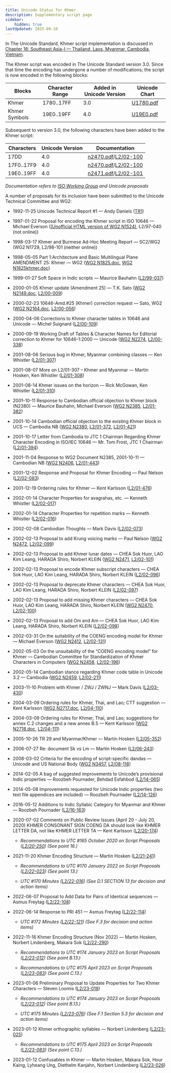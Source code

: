 ```yaml
---
title: Unicode Status for Khmer
description: Supplementary script page
sidebar:
    hidden: true
lastUpdated: 2025-09-10
---
```


In The Unicode Standard, Khmer script implementation is discussed in [Chapter 16: Southeast Asia-I — Thailand, Laos, Myanmar, Cambodia, Vietnam](https://www.unicode.org/versions/latest/core-spec/chapter-16/#G64642).

[comment]: # (end of intro)

[comment]: # (start of blocks)

The Khmer script was encoded in The Unicode Standard version 3.0. Since that time the encoding has undergone a number of modifications; the script is now encoded in the following blocks:

| Blocks | Character Range | Added in Unicode Version | Unicode Chart |
| ------ | --------------- | ------------------------ | ------------- |
| Khmer | 1780..17FF | 3.0 | [U1780.pdf](http://www.unicode.org/charts/PDF/U1780.pdf) |
| Khmer Symbols | 19E0..19FF | 4.0 | [U19E0.pdf](http://www.unicode.org/charts/PDF/U19E0.pdf) |

[comment]: # (end of blocks)

[comment]: # (start of chars)

Subsequent to version 3.0, the following characters have been added to the Khmer script:

| Characters | Unicode Version | Documentation |
| ---------- | --------------- | ------------- |
| 17DD | 4.0 | [n2470.pdf](https://www.unicode.org/wg2/docs/n2470.pdf)/[L2/02-100](http://www.unicode.org/cgi-bin/GetMatchingDocs.pl?L2/02-100) |
| 17F0..17F9 | 4.0 | [n2470.pdf](https://www.unicode.org/wg2/docs/n2470.pdf)/[L2/02-100](http://www.unicode.org/cgi-bin/GetMatchingDocs.pl?L2/02-100) |
| 19E0..19FF | 4.0 | [n2471.pdf](https://www.unicode.org/wg2/docs/n2471.pdf)/[L2/02-101](http://www.unicode.org/cgi-bin/GetMatchingDocs.pl?L2/02-101) |

_Documentation refers to [ISO Working Group](https://www.unicode.org/wg2/) and Unicode proposals_

[comment]: # (end of chars)

[comment]: # (start of rest)

A number of proposals for its inclusion have been submitted to the Unicode Technical Committee and WG2:

- 1992-11-25 Unicode Technical Report #1 — Andy Daniels ([TR1](http://www.unicode.org/reports/tr1.html))         

- 1997-01-22 Proposal for encoding the Khmer script in ISO 10646 — Michael Everson ([(Unofficial HTML version of WG2 N1524)](http://www.evertype.com/standards/km/km.html), L2/97-040  (not online))

- 1998-03-17 Khmer and Burmese Ad-Hoc Meeting Report — SC2/WG2 (WG2 N1729, L2/98-101 (neither online))

- 1998-05-05 Part 1:Architecture and Basic Multilingual Plane AMENDMENT 25: Khmer — WG2 ([WG2 N1825.doc](https://www.unicode.org/wg2/docs/n1825.doc), [WG2 N1825khmer.doc](https://www.unicode.org/wg2/docs/n1825khmer.doc))

- 1999-01-27 Soft Space in Indic scripts — Maurice Bauhahn ([L2/99-037](http://www.unicode.org/cgi-bin/GetMatchingDocs.pl?L2/99-037))

- 2000-01-05 Khmer update (Amendment 25) — T.K. Sato ([WG2 N2149.doc](https://www.unicode.org/wg2/docs/n2149.doc), [L2/00-009](http://www.unicode.org/cgi-bin/GetMatchingDocs.pl?L2/00-009))

- 2000-02-23 10646-Amd.#25 (Khmer) correction request — Sato,  WG2 ([WG2 N2164.doc](https://www.unicode.org/wg2/docs/n2164.doc), [L2/00-056](http://www.unicode.org/cgi-bin/GetMatchingDocs.pl?L2/00-056))

- 2000-04-06 Corrections to Khmer character tables in 10646 and Unicode — Michel Suignard ([L2/00-109](http://www.unicode.org/cgi-bin/GetMatchingDocs.pl?L2/00-109))

- 2000-09-19 Working Draft of Tables &amp; Character Names for Editorial correction to Khmer for 10646-1:2000 — Unicode ([WG2 N2274](https://www.unicode.org/wg2/docs/n2274.pdf), [L2/00-338](http://www.unicode.org/cgi-bin/GetMatchingDocs.pl?L2/00-338))

- 2001-08-06 Serious bug in Khmer, Myanmar combining classes — Ken Whistler ([L2/01-307](http://www.unicode.org/cgi-bin/GetMatchingDocs.pl?L2/01-307))

- 2001-08-07 More on L2/01-307 – Khmer and Myanmar — Martin Hosken, Ken Whistler ([L2/01-308](http://www.unicode.org/cgi-bin/GetMatchingDocs.pl?L2/01-308))

- 2001-08-14 Khmer issues on the horizon — Rick McGowan, Ken Whistler ([L2/01-310](http://www.unicode.org/cgi-bin/GetMatchingDocs.pl?L2/01-310))

- 2001-10-11 Response to Cambodian official objection to Khmer block (N2380) — Maurice Bauhahn, Michael Everson ([WG2 N2385](https://www.unicode.org/wg2/docs/n2385.pdf), [L2/01-382](http://www.unicode.org/cgi-bin/GetMatchingDocs.pl?L2/01-382))

- 2001-10-14 Cambodian official objection to the existing Khmer block in UCS — Cambodia NB ([WG2 N2380](https://www.unicode.org/wg2/docs/n2380.pdf), [L2/01-372](http://www.unicode.org/cgi-bin/GetMatchingDocs.pl?L2/01-372), [L2/01-421](http://www.unicode.org/cgi-bin/GetMatchingDocs.pl?L2/01-421))

- 2001-10-17 Letter from Cambodia to JTC 1 Chairman Regarding Khmer Character Encoding in ISO/IEC 10646 — Mr. Tom Frost, JTC 1 Chairman ([L2/01-394](http://www.unicode.org/cgi-bin/GetMatchingDocs.pl?L2/01-394))

- 2001-11-04 Response to WG2 Document N2385, 2001-10-11 — Cambodian NB      ([WG2 N2406](https://www.unicode.org/wg2/docs/n2406.pdf), [L2/01-443](http://www.unicode.org/cgi-bin/GetMatchingDocs.pl?L2/01-443))

- 2001-12-02 Response and Proposal for Khmer Encoding — Paul Nelson ([L2/02-083](http://www.unicode.org/cgi-bin/GetMatchingDocs.pl?L2/02-083))

- 2001-12-19 Ordering rules for Khmer — Kent Karlsson ([L2/01-476](http://www.unicode.org/cgi-bin/GetMatchingDocs.pl?L2/01-476))

- 2002-01-14 Character Properties for avagrahas, etc. — Kenneth Whistler ([L2/02-017](http://www.unicode.org/cgi-bin/GetMatchingDocs.pl?L2/02-017))

- 2002-01-14 Character Properties for repetition marks — Kenneth Whistler ([L2/02-016](http://www.unicode.org/cgi-bin/GetMatchingDocs.pl?L2/02-016))

- 2002-02-08 Cambodian Thoughts — Mark Davis ([L2/02-073](http://www.unicode.org/cgi-bin/GetMatchingDocs.pl?L2/02-073))

- 2002-02-13 Proposal to add Krung voicing marks — Paul Nelson ([WG2 N2472](https://www.unicode.org/wg2/docs/n2472.pdf), [L2/02-099](http://www.unicode.org/cgi-bin/GetMatchingDocs.pl?L2/02-099))

- 2002-02-13 Proposal to add Khmer lunar dates — CHEA Sok Huor, LAO Kim Leang, HARADA Shiro, Norbert KLEIN ([WG2 N2471](https://www.unicode.org/wg2/docs/n2471.pdf), [L2/02-101](http://www.unicode.org/cgi-bin/GetMatchingDocs.pl?L2/02-101))

- 2002-02-13 Proposal to encode Khmer subscript characters — CHEA Sok Huor, LAO Kim Leang, HARADA Shiro, Norbert KLEIN ([L2/02-096](http://www.unicode.org/cgi-bin/GetMatchingDocs.pl?L2/02-096))

- 2002-02-13 Proposal to deprecate Khmer characters — CHEA Sok Huor, LAO Kim Leang, HARADA Shiro, Norbert KLEIN ([L2/02-097](http://www.unicode.org/cgi-bin/GetMatchingDocs.pl?L2/02-097))

- 2002-02-13 Proposal to add missing Khmer characters — CHEA Sok Huor, LAO Kim Leang, HARADA Shiro, Norbert KLEIN ([WG2 N2470](https://www.unicode.org/wg2/docs/n2470.pdf), [L2/02-100](http://www.unicode.org/cgi-bin/GetMatchingDocs.pl?L2/02-100))

- 2002-02-13 Proposal to add Om and Am — CHEA Sok Huor, LAO Kim Leang, HARADA Shiro, Norbert KLEIN ([L2/02-098](http://www.unicode.org/cgi-bin/GetMatchingDocs.pl?L2/02-098))

- 2002-03-31 On the suitability of the COENG encoding model for Khmer — Michael Everson ([WG2 N2412](https://www.unicode.org/wg2/docs/n2412.pdf), [L2/02-131](http://www.unicode.org/cgi-bin/GetMatchingDocs.pl?L2/02-131))

- 2002-05-03 On the unsuitability of the “COENG encoding model” for Khmer — Cambodian Committee for Standardization of Khmer Characters in Computers ([WG2 N2458](https://www.unicode.org/wg2/docs/n2458.pdf), [L2/02-196](http://www.unicode.org/cgi-bin/GetMatchingDocs.pl?L2/02-196))

- 2002-05-14 Cambodian stance regarding Khmer code table in Unicode 3.2 — Cambodia ([WG2 N2459](https://www.unicode.org/wg2/docs/n2459.pdf), [L2/02-211](http://www.unicode.org/cgi-bin/GetMatchingDocs.pl?L2/02-211))

- 2003-11-10 Problem with Khmer / ZWJ / ZWNJ — Mark Davis ([L2/03-430](http://www.unicode.org/cgi-bin/GetMatchingDocs.pl?L2/03-430))

- 2004-03-09 Ordering rules for Khmer, Thai, and Lao; CTT suggestion — Kent Karlsson ([WG2 N2717.doc](https://www.unicode.org/wg2/docs/n2717.doc), [L2/04-110](http://www.unicode.org/cgi-bin/GetMatchingDocs.pl?L2/04-110))

- 2004-03-09 Ordering rules for Khmer, Thai, and Lao; suggestions for annex C.2 changes and a new annex B.5 — Kent Karlsson         ([WG2 N2718.doc](https://www.unicode.org/wg2/docs/n2718.doc), [L2/04-111](http://www.unicode.org/cgi-bin/GetMatchingDocs.pl?L2/04-111))

- 2005-10-26 TR 29 and Myanmar/Khmer — Martin Hosken ([L2/05-352](http://www.unicode.org/cgi-bin/GetMatchingDocs.pl?L2/05-352))

- 2006-07-27 Re: document Sk vs Lm  — Martin Hosken ([L2/06-243](http://www.unicode.org/cgi-bin/GetMatchingDocs.pl?L2/06-243))

- 2008-03-02 Criteria for the encoding of script-specific dandas — Unicode and US National Body ([WG2 N3457](https://www.unicode.org/wg2/docs/n3457.pdf), [L2/08-118](http://www.unicode.org/cgi-bin/GetMatchingDocs.pl?L2/08-118))

- 2014-02-05 A bag of suggested improvements to Unicode’s provisional Indic properties — Roozbeh Pournader, Behdad Esfahbod ([L2/14-065](http://www.unicode.org/cgi-bin/GetMatchingDocs.pl?L2/14-065))

- 2014-05-08 Improvements requested for Unicode Indic properties (two text file appendices are included) — Roozbeh Pournader ([L2/14-126](http://www.unicode.org/cgi-bin/GetMatchingDocs.pl?L2/14-126))

- 2016-05-12 Additions to Indic Syllabic Category for Myanmar and Khmer — Roozbeh Pournader ([L2/16-163](http://www.unicode.org/cgi-bin/GetMatchingDocs.pl?L2/16-163))

- 2020-07-02 Comments on Public Review Issues (April 20 - July 20, 2020) KHMER CONSONANT SIGN COENG DA should look like KHMER LETTER DA, not like KHMER LETTER TA  — Kent Karlsson  ([L2/20-174](http://www.unicode.org/cgi-bin/GetMatchingDocs.pl?L2/20-174))

  - _Recommendations to UTC #165 October 2020 on Script Proposals ([L2/20-250](http://www.unicode.org/L2/L2020/20250-script-adhoc-rept.pdf)) (See point 16.)_

- 2021-11-20 Khmer Encoding Structure — Martin Hosken ([L2/21-241](http://www.unicode.org/cgi-bin/GetMatchingDocs.pl?L2/21-241))

  - _Recommendations to UTC #170 January 2022 on Script Proposals ([L2/22-023](http://www.unicode.org/L2/L2022/22023-script-adhoc-rept.pdf)) (See point 13.)_

  - _UTC #170 Minutes ([L2/22-016](https://www.unicode.org/L2/L2022/22016.htm)) (See D.1 SECTION 13 for decision and action items)_

- 2022-06-07 Proposal to Add Data for Pairs of Identical sequences — Asmus Freytag ([L2/22-108](http://www.unicode.org/cgi-bin/GetMatchingDocs.pl?L2/22-108))

- 2022-06-14 Response to PRI 451 — Asmus Freytag ([L2/22-114](http://www.unicode.org/cgi-bin/GetMatchingDocs.pl?L2/22-114))

  - _UTC #172 Minutes ([L2/22-121](https://www.unicode.org/L2/L2022/22121.htm)) (See F.3 for decision and action items)_

- 2022-11-16 Khmer Encoding Structure (Nov 2022) — Martin Hosken, Norbert Lindenberg, Makara Sok ([L2/22-290](http://www.unicode.org/cgi-bin/GetMatchingDocs.pl?L2/22-290))

  - _Recommendations to UTC #174 January 2023 on Script Proposals ([L2/23-012](https://www.unicode.org/cgi-bin/GetMatchingDocs.pl?L2/23-012)) (See point B.13.)_

  - _Recommendations to UTC #175 April 2023 on Script Proposals ([L2/23-083](https://www.unicode.org/cgi-bin/GetMatchingDocs.pl?L2/23-083)) (See point C.13.)_

- 2023-01-06 Preliminary Proposal to Update Properties for Two Khmer Characters — Steven Loomis ([L2/23-018](http://www.unicode.org/cgi-bin/GetMatchingDocs.pl?L2/23-018))

  - _Recommendations to UTC #174 January 2023 on Script Proposals ([L2/23-012](https://www.unicode.org/cgi-bin/GetMatchingDocs.pl?L2/23-012)) (See point B.13.)_

  - _UTC #175 Minutes ([L2/23-076](http://www.unicode.org/L2/L2023/23076.htm)) (See F.1 Section 5.3 for decision and action items)_

- 2023-01-12 Khmer orthographic syllables — Norbert Lindenberg ([L2/23-025](http://www.unicode.org/cgi-bin/GetMatchingDocs.pl?L2/23-025))

  - _Recommendations to UTC #175 April 2023 on Script Proposals ([L2/23-083](https://www.unicode.org/cgi-bin/GetMatchingDocs.pl?L2/23-083)) (See point C.13.)_

- 2023-01-12 Confusables in Khmer — Martin Hosken, Makara Sok, Hour Kaing, Lyheang Ung, Diethelm Kanjahn, Norbert Lindenberg ([L2/23-026](http://www.unicode.org/cgi-bin/GetMatchingDocs.pl?L2/23-026))
